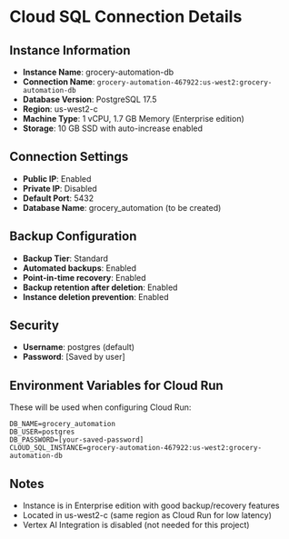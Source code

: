# Cloud SQL Connection Details

## Instance Information
- **Instance Name**: grocery-automation-db
- **Connection Name**: `grocery-automation-467922:us-west2:grocery-automation-db`
- **Database Version**: PostgreSQL 17.5
- **Region**: us-west2-c
- **Machine Type**: 1 vCPU, 1.7 GB Memory (Enterprise edition)
- **Storage**: 10 GB SSD with auto-increase enabled

## Connection Settings
- **Public IP**: Enabled
- **Private IP**: Disabled
- **Default Port**: 5432
- **Database Name**: grocery_automation (to be created)

## Backup Configuration
- **Backup Tier**: Standard
- **Automated backups**: Enabled
- **Point-in-time recovery**: Enabled
- **Backup retention after deletion**: Enabled
- **Instance deletion prevention**: Enabled

## Security
- **Username**: postgres (default)
- **Password**: [Saved by user]

## Environment Variables for Cloud Run
These will be used when configuring Cloud Run:
```
DB_NAME=grocery_automation
DB_USER=postgres
DB_PASSWORD=[your-saved-password]
CLOUD_SQL_INSTANCE=grocery-automation-467922:us-west2:grocery-automation-db
```

## Notes
- Instance is in Enterprise edition with good backup/recovery features
- Located in us-west2-c (same region as Cloud Run for low latency)
- Vertex AI Integration is disabled (not needed for this project)